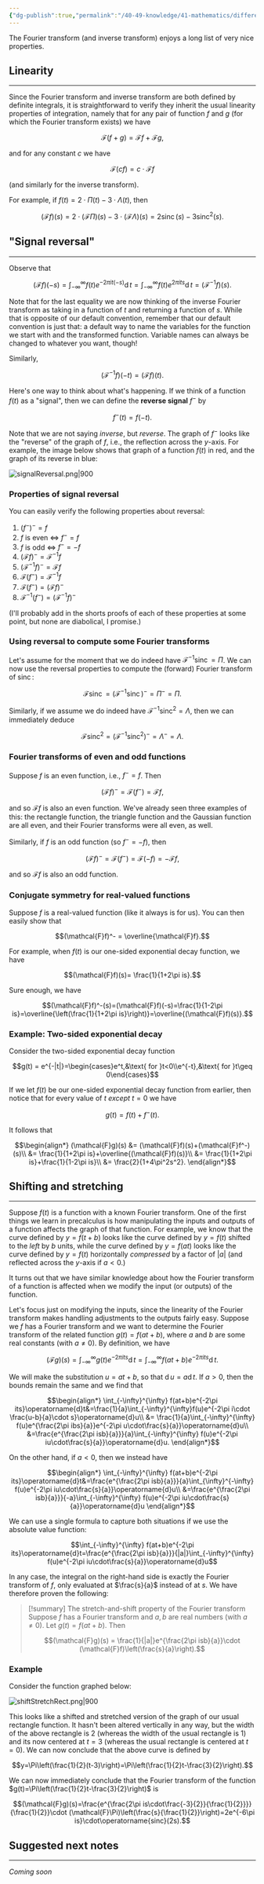 ```yaml
---
{"dg-publish":true,"permalink":"/40-49-knowledge/41-mathematics/differential-equations/fourier-transform/fourier-transform-iii-properties/","tags":["differential_equations"],"updated":"2025-08-19T08:56:59-07:00"}
---
```


The Fourier transform (and inverse transform) enjoys a long list of very nice properties.

## Linearity
---

Since the Fourier transform and inverse transform are both defined by definite integrals, it is straightforward to verify they inherit the usual linearity properties of integration, namely that for any pair of function $f$ and $g$ (for which the Fourier transform exists) we have

$$\mathcal{F}(f+g)= \mathcal{F}f+\mathcal{F}g,$$

 and for any constant $c$ we have

$$\mathcal{F}(cf) = c\cdot \mathcal{F}f$$

(and similarly for the inverse transform).

For example, if $f(t)=2\cdot \Pi(t)-3\cdot \Lambda(t)$, then

$$(\mathcal{F}f)(s)=2\cdot (\mathcal{F}\Pi)(s)-3\cdot (\mathcal{F}\Lambda)(s) = 2\operatorname{sinc}(s)-3\operatorname{sinc}^2(s).$$


## "Signal reversal"
---

Observe that

$$(\mathcal{F}f)(-s)=\int_{-\infty}^{\infty}f(t)e^{-2\pi it(-s)}\operatorname{d}t=\int_{-\infty}^{\infty}f(t)e^{2\pi its}\operatorname{d}t=(\mathcal{F}^{-1}f)(s).$$

Note that for the last equality we are now thinking of the inverse Fourier transform as taking in a function of $t$ and returning a function of $s$. While that is opposite of our default convention, remember that our default convention is just that: a default way to name the variables for the function we start with and the transformed function. Variable names can always be changed to whatever you want, though!

Similarly,

$$(\mathcal{F}^{-1}f)(-t)=(\mathcal{F}f)(t).$$

Here's one way to think about what's happening. If we think of a function $f(t)$ as a "signal", then we can define the **reverse signal** $f^-$ by

$$f^-(t)=f(-t).$$

Note that we are not saying *inverse*, but *reverse*.  The graph of $f^-$ looks like the "reverse" of the graph of $f$, i.e., the reflection across the $y$-axis. For example, the image below shows that graph of a function $f(t)$ in red, and the graph of its reverse in blue:

![signalReversal.png|900](/img/user/90-99%20Meta/91%20Images/Differential%20equations/signalReversal.png)

### Properties of signal reversal

You can easily verify the following properties about reversal:

1. $(f^-)^- = f$
2. $f$ is even $\Leftrightarrow$ $f^- = f$
3. $f$ is odd $\Leftrightarrow$ $f^- = -f$
4. $(\mathcal{F}f)^-=\mathcal{F}^{-1}f$
5. $(\mathcal{F}^{-1}f)^-=\mathcal{F}f$
6. $\mathcal{F}(f^-)=\mathcal{F}^{-1}f$
7. $\mathcal{F}(f^-)=(\mathcal{F}f)^-$
8. $\mathcal{F}^{-1}(f^-)=(\mathcal{F}^{-1}f)^-$

(I'll probably add in the shorts proofs of each of these properties at some point, but none are diabolical, I promise.)

### Using reversal to compute some Fourier transforms

Let's assume for the moment that we do indeed have $\mathcal{F}^{-1}\operatorname{sinc}=\Pi$. We can now use the reversal properties to compute the (forward) Fourier transform of $\operatorname{sinc}$:

$$\mathcal{F}\operatorname{sinc}=(\mathcal{F}^{-1}\operatorname{sinc})^- = \Pi^- = \Pi.$$

Similarly, if we assume we do indeed have $\mathcal{F}^{-1}\operatorname{sinc}^2 = \Lambda$, then we can immediately deduce

$$\mathcal{F}\operatorname{sinc}^2 = (\mathcal{F}^{-1}\operatorname{sinc}^2)^-=\Lambda^- = \Lambda.$$

### Fourier transforms of even and odd functions

Suppose $f$ is an even function, i.e., $f^-=f$. Then

$$(\mathcal{F}f)^- = \mathcal{F}(f^-)=\mathcal{F}f,$$

and so $\mathcal{F}f$ is also an even function. We've already seen three examples of this: the rectangle function, the triangle function and the Gaussian function are all even, and their Fourier transforms were all even, as well.

Similarly, if $f$ is an odd function (so $f^-=-f$), then

$$(\mathcal{F}f)^-=\mathcal{F}(f^-)=\mathcal{F}(-f)=-\mathcal{F}f,$$

and so $\mathcal{F}f$ is also an odd function.

### Conjugate symmetry for real-valued functions

Suppose $f$ is a real-valued function (like it always is for us). You can then easily show that

$$(\mathcal{F}f)^- = \overline{\mathcal{F}f}.$$

For example, when $f(t)$ is our one-sided exponential decay function, we have

$$(\mathcal{F}f)(s)= \frac{1}{1+2\pi is}.$$

Sure enough, we have

$$(\mathcal{F}f)^-(s)=(\mathcal{F}f)(-s)=\frac{1}{1-2\pi is}=\overline{\left(\frac{1}{1+2\pi is}\right)}=\overline{(\mathcal{F}f)(s)}.$$

### Example: Two-sided exponential decay

Consider the two-sided exponential decay function

$$g(t) = e^{-|t|}=\begin{cases}e^t,&\text{ for }t<0\\e^{-t},&\text{ for }t\geq 0\end{cases}$$

If we let $f(t)$ be our one-sided exponential decay function from earlier, then notice that for every value of $t$ *except* $t=0$ we have

$$g(t) = f(t)+f^-(t).$$

It follows that

$$\begin{align*}
(\mathcal{F}g)(s) &= (\mathcal{F}f)(s)+(\mathcal{F}f^-)(s)\\
&= \frac{1}{1+2\pi is}+\overline{(\mathcal{F}f)(s)}\\
&= \frac{1}{1+2\pi is}+\frac{1}{1-2\pi is}\\
&= \frac{2}{1+4\pi^2s^2}.
\end{align*}$$

## Shifting and stretching
---

Suppose $f(t)$ is a function with a known Fourier transform. One of the first things we learn in precalculus is how manipulating the inputs and outputs of a function affects the graph of that function. For example, we know that the curve defined by $y=f(t+b)$ looks like the curve defined by $y=f(t)$ shifted to the *left* by $b$ units, while the curve defined by $y=f(at)$ looks like the curve defined by $y=f(t)$ horizontally *compressed* by a factor of $|a|$ (and reflected across the $y$-axis if $a<0$.)

It turns out that we have similar knowledge about how the Fourier transform of a function is affected when we modify the input (or outputs) of the function.

Let's focus just on modifying the inputs, since the linearity of the Fourier transform makes handling adjustments to the outputs fairly easy. Suppose we $f$ has a Fourier transform and we want to determine the Fourier transform of the related function $g(t)=f(at+b)$, where $a$ and $b$ are some real constants (with $a\neq 0$). By definition, we have

$$(\mathcal{F}g)(s)=\int_{-\infty}^{\infty} g(t)e^{-2\pi its}\operatorname{d}t=\int_{-\infty}^{\infty} f(at+b)e^{-2\pi its}\operatorname{d}t.$$

We will make the substitution $u=at+b$, so that $\operatorname{d}u=a\operatorname{d}t$. If $a>0$, then the bounds remain the same and we find that

$$\begin{align*}
\int_{-\infty}^{\infty} f(at+b)e^{-2\pi its}\operatorname{d}t&=\frac{1}{a}\int_{-\infty}^{\infty}f(u)e^{-2\pi i\cdot \frac{u-b}{a}\cdot s}\operatorname{d}u\\
&= \frac{1}{a}\int_{-\infty}^{\infty} f(u)e^{\frac{2\pi ibs}{a}}e^{-2\pi u\cdot\frac{s}{a}}\operatorname{d}u\\
&=\frac{e^{\frac{2\pi isb}{a}}}{a}\int_{-\infty}^{\infty} f(u)e^{-2\pi iu\cdot\frac{s}{a}}\operatorname{d}u.
\end{align*}$$

On the other hand, if $a<0$, then we instead have

$$\begin{align*}
\int_{-\infty}^{\infty} f(at+b)e^{-2\pi its}\operatorname{d}t&=\frac{e^{\frac{2\pi isb}{a}}}{a}\int_{\infty}^{-\infty} f(u)e^{-2\pi iu\cdot\frac{s}{a}}\operatorname{d}u\\
&=\frac{e^{\frac{2\pi isb}{a}}}{-a}\int_{-\infty}^{\infty} f(u)e^{-2\pi iu\cdot\frac{s}{a}}\operatorname{d}u
\end{align*}$$

We can use a single formula to capture both situations if we use the absolute value function:

$$\int_{-\infty}^{\infty} f(at+b)e^{-2\pi its}\operatorname{d}t=\frac{e^{\frac{2\pi isb}{a}}}{|a|}\int_{-\infty}^{\infty} f(u)e^{-2\pi iu\cdot\frac{s}{a}}\operatorname{d}u$$

In any case, the integral on the right-hand side is exactly the Fourier transform of $f$, only evaluated at $\frac{s}{a}$ instead of at $s$. We have therefore proven the following:

> [!summary] The stretch-and-shift property of the Fourier transform
> Suppose $f$ has a Fourier transform and $a,b$ are real numbers (with $a\neq 0$). Let $g(t)=f(at+b)$. Then 
> 
> $$(\mathcal{F}g)(s) = \frac{1}{|a|}e^{\frac{2\pi isb}{a}}\cdot (\mathcal{F}f)\left(\frac{s}{a}\right).$$

### Example

Consider the function graphed below:

![shiftStretchRect.png|900](/img/user/90-99%20Meta/91%20Images/Differential%20equations/shiftStretchRect.png)

This looks like a shifted and stretched version of the graph of our usual rectangle function. It hasn't been altered vertically in any way, but the width of the above rectangle is $2$ (whereas the width of the usual rectangle is $1$) and its now centered at $t=3$ (whereas the usual rectangle is centered at $t=0$). We can now conclude that the above curve is defined by

$$y=\Pi\left(\frac{1}{2}(t-3)\right)=\Pi\left(\frac{1}{2}t-\frac{3}{2}\right).$$

We can now immediately conclude that the Fourier transform of the function $g(t)=\Pi\left(\frac{1}{2}t-\frac{3}{2}\right)$ is

$$(\mathcal{F}g)(s)=\frac{e^{\frac{2\pi is\cdot\frac{-3}{2}}{\frac{1}{2}}}}{\frac{1}{2}}\cdot (\mathcal{F}\Pi)\left(\frac{s}{\frac{1}{2}}\right)=2e^{-6\pi is}\cdot\operatorname{sinc}(2s).$$

## Suggested next notes
---

*Coming soon*

